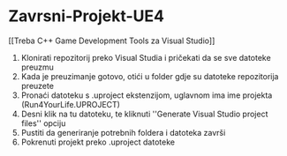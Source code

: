 # Zavrsni-Projekt-UE4
[[Treba C++ Game Development Tools za Visual Studio]]
1. Klonirati repozitorij preko Visual Studia i pričekati da se sve datoteke preuzmu
2. Kada je preuzimanje gotovo, otići u folder gdje su datoteke repozitorija preuzete
3. Pronaći datoteku s .uproject ekstenzijom, uglavnom ima ime projekta (Run4YourLife.UPROJECT)
4. Desni klik na tu datoteku, te kliknuti ''Generate Visual Studio project files'' opciju
5. Pustiti da generiranje potrebnih foldera i datoteka završi
6. Pokrenuti projekt preko .uproject datoteke
